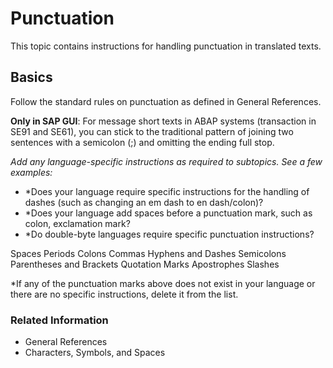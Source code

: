 # Punctuation

This topic contains instructions for handling punctuation in translated texts. 

## Basics 

Follow the standard rules on punctuation as defined in General References.

**Only in SAP GUI**: For message short texts in ABAP systems (transaction in SE91 and SE61), you can stick to the traditional pattern of joining two sentences with a semicolon (;) and omitting the ending full stop.

*Add any language-specific instructions as required to subtopics. See a few examples:*
* *Does your language require specific instructions for the handling of dashes (such as changing an em dash to en dash/colon)? 
* *Does your language add spaces before a punctuation mark, such as colon, exclamation mark?
* *Do double-byte languages require specific punctuation instructions?   


 Spaces
 Periods
 Colons
 Commas
 Hyphens and Dashes
 Semicolons
 Parentheses and Brackets
 Quotation Marks
 Apostrophes
 Slashes

*If any of the punctuation marks above does not exist in your language or there are no specific instructions, delete it from the list.

### Related Information 
* General References
* Characters, Symbols, and Spaces
